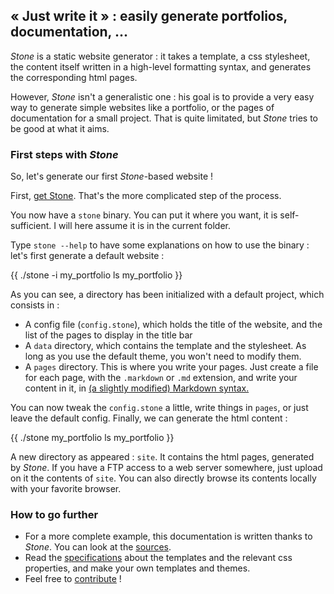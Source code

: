 ## « Just write it » : easily generate portfolios, documentation, ...

*Stone* is a static website generator : it takes a template, a css
 stylesheet, the content itself written in a high-level formatting
 syntax, and generates the corresponding html pages.
 
 However, *Stone* isn't a generalistic one : his goal is to provide a
 very easy way to generate simple websites like a portfolio, or the
 pages of documentation for a small project. That is quite limitated,
 but *Stone* tries to be good at what it aims.
 
### First steps with *Stone*

So, let's generate our first *Stone*-based website !

First, [get Stone](get-it.html). That's the more complicated step of
the process.

You now have a `stone` binary. You can put it where you want, it is
self-sufficient. I will here assume it is in the current folder.

Type `stone --help` to have some explanations on how to use the
binary : let's first generate a default website :

{{
    ./stone -i my_portfolio
    ls my_portfolio
}}

As you can see, a directory has been initialized with a default
project, which consists in :
* A config file (`config.stone`), which holds the title of the
  website, and the list of the pages to display in the title bar
* A `data` directory, which contains the template and the
  stylesheet. As long as you use the default theme, you won't need to
  modify them.
* A `pages` directory. This is where you write your pages. Just create
  a file for each page, with the `.markdown` or `.md` extension, and
  write your content in it, in
  [(a slightly modified) Markdown syntax.](specs.html#h3-Pagessyntax)

You can now tweak the `config.stone` a little, write things in
`pages`, or just leave the default config. Finally, we can generate
the html content :

{{
    ./stone my_portfolio
    ls my_portfolio
}}

A new directory as appeared : `site`. It contains the html pages,
generated by *Stone*. If you have a FTP access to a web server
somewhere, just upload on it the contents of `site`. You can also
directly browse its contents locally with your favorite browser.

### How to go further

* For a more complete example, this documentation is written thanks to
  *Stone*. You can look at the [sources](contribute.html#h3-Sources).
* Read the [specifications](specs.html) about the templates and the
  relevant css properties, and make your own templates and themes.
* Feel free to [contribute](contribute.html) !
